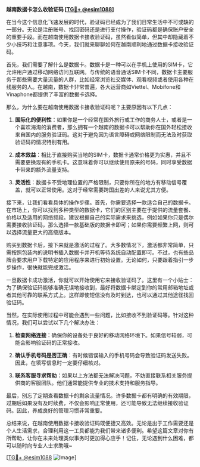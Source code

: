 **越南数据卡怎么收验证码 [[TG💪+ @esim1088](https://t.me/s/esim1088)]**

在当今这个信息化飞速发展的时代，验证码已经成为了我们日常生活中不可或缺的一部分。无论是注册账号、找回密码还是进行支付操作，验证码都是确保账户安全的重要手段。而在越南使用数据卡接收验证码，虽然看似简单，但其中却隐藏着不少小技巧和注意事项。今天，我们就来聊聊如何在越南顺利地通过数据卡接收验证码。

首先，我们需要了解什么是数据卡。数据卡是一种可以在手机上使用的SIM卡，它允许用户通过移动网络访问互联网。与传统的语音通话SIM卡不同，数据卡主要服务于那些需要大量流量的人群，比如经常浏览社交媒体、观看视频或者使用各种在线服务的人。在越南，数据卡非常普遍，各大运营商如Viettel、Mobifone和Vinaphone都提供了丰富的数据卡选择。

那么，为什么要在越南使用数据卡接收验证码呢？主要原因有以下几点：

1. **国际化的便利性**：如果你是一个经常在国外旅行或工作的商务人士，或者是一个喜欢海淘的消费者，那么拥有一个越南的数据卡可以帮助你在国外轻松接收来自国内的服务验证码。这对于避免因为语言障碍或网络限制而无法及时获取验证码的情况特别有用。

2. **成本效益**：相比于直接购买当地的SIM卡，数据卡通常价格更为实惠，并且不需要更换现有的手机卡。这意味着你可以继续使用原来的号码，同时享受数据卡带来的额外流量支持。

3. **灵活性**：数据卡不受地理位置的严格限制，只要你所在的地方有移动信号覆盖，就可以正常使用。这对于经常需要跨国出差的人来说尤其方便。

接下来，让我们看看具体的操作步骤。首先，你需要选择一款适合自己的数据卡。在市场上，你可以找到多种类型的数据卡，它们的区别主要在于提供的流量套餐、价格以及适用的网络频段。建议根据自己的实际需求来挑选，例如如果你只是偶尔需要接收验证码，那么选择一款基础版的数据卡即可；如果你需要频繁上网，则可以选择流量更大的高级版本。

购买到数据卡后，接下来就是激活的过程了。大多数情况下，激活都非常简单，只需按照包装内的说明书插入数据卡并开机等待系统自动配置即可。不过，也有些品牌会要求用户下载特定的应用程序来进行初始设置。无论如何，只要跟着指引一步步操作，很快就能完成激活。

一旦数据卡成功激活，你就可以开始使用它来接收验证码了。这里有一个小贴士：为了确保验证码能够准确无误地接收到，最好将数据卡绑定到你的常用邮箱地址或者其他可靠的联系方式上。这样即使短信没有及时到达，也可以通过其他途径找回验证码。

当然，在实际使用过程中可能会遇到一些问题，比如接收不到验证码等。针对这种情况，我们可以尝试以下几个解决办法：

1. **检查网络连接**：确保你的设备处于良好的移动网络环境下。如果信号较弱，可能会影响验证码的正常接收。
   
2. **确认手机号码是否正确**：有时候错误输入的手机号码会导致验证码发送失败。因此，在填写信息时一定要仔细核对。

3. **联系客服寻求帮助**：如果以上方法都无法解决问题，不妨直接联系相关服务提供商的客服团队。他们通常能提供专业的技术支持和服务指导。

最后，别忘了定期查看数据卡的剩余流量情况。许多数据卡都有明确的有效期限，过期后如果没有及时续费，不仅会影响正常使用，还可能导致无法继续接收验证码。因此，养成良好的管理习惯非常重要。

总结来说，在越南使用数据卡接收验证码既便捷又高效。无论是出于工作需要还是个人生活需求，合理利用这一工具都能为我们带来诸多便利。希望这篇文章对你有所帮助，让你在未来处理类似事务时更加得心应手！记住，无论遇到什么困难，都可以随时向专业人士求助哦~

[[TG💪+ @esim1088](https://t.me/s/esim1088) ![Image](https://i.postimg.cc/4NQfJmqS/Snipaste-2025-05-13-00-14-12.png)]
